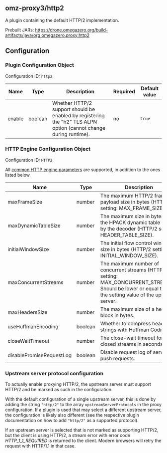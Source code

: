 ## omz-proxy3/http2

A plugin containing the default HTTP/2 implementation.

Prebuilt JARs: <https://drone.omegazero.org/build-artifacts/java/org.omegazero.proxy:http2>

## Configuration

### Plugin Configuration Object

Configuration ID: `http2`

| Name | Type | Description | Required | Default value |
| --- | --- | --- | --- | --- |
| enable | boolean | Whether HTTP/2 support should be enabled by registering the "h2" TLS ALPN option (cannot change during runtime). | no | `true` |

### HTTP Engine Configuration Object

Configuration ID: `HTTP2`

All [common HTTP engine parameters](https://git.omegazero.org/omegazero/omz-proxy3#common-http-engine-parameters) are supported, in addition to the ones listed below.

| Name | Type | Description | Required | Default value |
| --- | --- | --- | --- | --- |
| maxFrameSize | number | The maximum HTTP/2 frame payload size in bytes (HTTP/2 setting: MAX_FRAME_SIZE). | no | `16384` (http/2 default) |
| maxDynamicTableSize | number | The maximum size in bytes of the HPACK dynamic table used by the decoder (HTTP/2 setting: HEADER_TABLE_SIZE). | no | `4096` (http/2 default) |
| initialWindowSize | number | The initial flow control window size in bytes (HTTP/2 setting: INITIAL_WINDOW_SIZE). | no | `65535` (http/2 default) |
| maxConcurrentStreams | number | The maximum number of concurrent streams (HTTP/2 setting: MAX_CONCURRENT_STREAMS). Should be lower or equal than the setting value of the upstream server. | no | `100` |
| maxHeadersSize | number | The maximum size of a header block in bytes. | no | `16384` |
| useHuffmanEncoding | boolean | Whether to compress header strings with Huffman Coding. | no | `true` |
| closeWaitTimeout | number | The close-wait timeout for closed streams in seconds. | no | `5` |
| disablePromiseRequestLog | boolean | Disable request log of server push requests. | no | value of `disableDefaultRequestLog` |

### Upstream server protocol configuration

To actually enable proxying HTTP/2, the upstream server must support HTTP/2 and be marked as such in the configuration.

With the default configuration of a single upstream server, this is done by adding the string `"http/2"` to the array `upstreamServerProtocols` in the proxy configuration. If a plugin is used that may select a different upstream server, the configuration is likely also different (see the respective plugin documentation on how to add `"http/2"` as a supported protocol).

If an upstream server is selected that is not marked as supporting HTTP/2, but the client is using HTTP/2, a stream error with error code *HTTP_1_1_REQUIRED* is returned to the client. Modern browsers will retry the request with HTTP/1.1 in that case.

